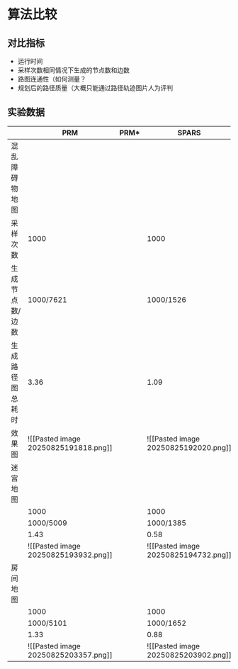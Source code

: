 # 算法比较
## 对比指标

- 运行时间
- 采样次数相同情况下生成的节点数和边数
- 路图连通性（如何测量？
- 规划后的路径质量（大概只能通过路径轨迹图片人为评判

## 实验数据

|          | PRM                                  | PRM* | SPARS                                | BEAM                                 |
| -------- | ------------------------------------ | ---- | ------------------------------------ | ------------------------------------ |
| 混乱障碍物地图  |                                      |      |                                      |                                      |
| 采样次数     | 1000                                 |      | 1000                                 | 1000                                 |
| 生成节点数/边数 | 1000/7621                            |      | 1000/1526                            | 221/767                              |
| 生成路径图总耗时 | 3.36                                 |      | 1.09                                 | 0.83                                 |
| 效果图      | ![[Pasted image 20250825191818.png]] |      | ![[Pasted image 20250825192020.png]] | ![[Pasted image 20250825192246.png]] |
| 迷宫地图     |                                      |      |                                      |                                      |
|          | 1000                                 |      | 1000                                 | 1000                                 |
|          | 1000/5009                            |      | 1000/1385                            | 204/441                              |
|          | 1.43                                 |      | 0.58                                 | 0.31                                 |
|          | ![[Pasted image 20250825193932.png]] |      | ![[Pasted image 20250825194732.png]] | ![[Pasted image 20250825194148.png]] |
| 房间地图     |                                      |      |                                      |                                      |
|          | 1000                                 |      | 1000                                 | 1000                                 |
|          | 1000/5101                            |      | 1000/1652                            | 232/1132                             |
|          | 1.33                                 |      | 0.88                                 | 0.53                                 |
|          | ![[Pasted image 20250825203357.png]] |      | ![[Pasted image 20250825203902.png]] | ![[Pasted image 20250825203753.png]] |
